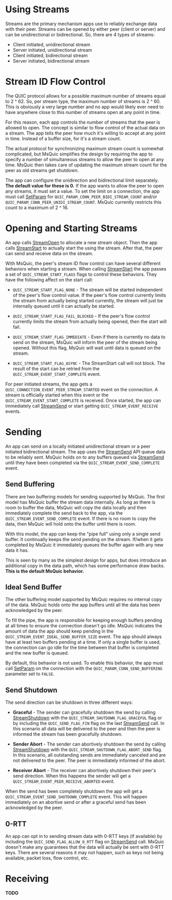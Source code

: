 Using Streams
======

Streams are the primary mechanism apps use to reliably exchange data with their peer. Streams can be opened by either peer (client or server) and can be unidirectional or bidirectional. So, there are 4 types of streams:

- Client initiated, unidirectional stream
- Server initiated, unidirectional stream
- Client initiated, bidirectional stream
- Server initiated, bidirectional stream

# Stream ID Flow Control

The QUIC protocol allows for a possible maximum number of streams equal to 2 ^ 62. So, per stream type, the maximum number of streams is 2 ^ 60. This is obviously a very large number and no app would likely ever need to have anywhere close to this number of streams open at any point in time.

For this reason, each app controls the number of streams that the peer is allowed to open. The concept is similar to flow control of the actual data on a stream. The app tells the peer how much it's willing to accept at any point in time. Instead of a buffer size, for it's a stream count.

The actual protocol for synchronizing maximum stream count is somewhat complicated, but MsQuic simplifies the design by requiring the app to specify a number of simultaneous streams to allow the peer to open at any time. MsQuic then takes care of updating the maximum stream count for the peer as old streams get shutdown.

The app can configure the unidirection and bidirectional limit separately. **The default value for these is 0.** If the app wants to allow the peer to open any streams, it must set a value. To set the limit on a connection, the app must call [SetParam](v1/SetParam.md) for `QUIC_PARAM_CONN_PEER_BIDI_STREAM_COUNT` and/or `QUIC_PARAM_CONN_PEER_UNIDI_STREAM_COUNT`. MsQuic currently restricts this count to a maximum of 2 ^ 16.

# Opening and Starting Streams

An app calls [StreamOpen](v1/StreamOpen.md) to allocate a new stream object. Then the app calls [StreamStart](v1/StreamStart.md) to actually start the using the stream. After that, the peer can send and receive data on the stream.

With MsQuic, the peer's stream ID flow control can have several different behaviors when starting a stream. When calling [StreamStart](v1/StreamStart.md) the app passes a set of `QUIC_STREAM_START_FLAGS` flags to control these behaviors. They have the following affect on the start call:

- `QUIC_STREAM_START_FLAG_NONE` - The stream will be started independent of the peer's flow control value. If the peer's flow control currently limits the stream from actually being started currently, the stream will just be internally queued until it can actually be started.

- `QUIC_STREAM_START_FLAG_FAIL_BLOCKED` - If the peer's flow control currently limits the stream from actually being opened, then the start will fail.

- `QUIC_STREAM_START_FLAG_IMMEDIATE` - Even if there is currently no data to send on the stream, MsQuic will inform the peer of the stream being opened. Without this flag, MsQuic will wait until data is queued on the stream.

- `QUIC_STREAM_START_FLAG_ASYNC` - The StreamStart call will not block. The result of the start can be retried from the `QUIC_STREAM_EVENT_START_COMPLETE` event.

For peer initiated streams, the app gets a `QUIC_CONNECTION_EVENT_PEER_STREAM_STARTED` event on the connection. A stream is officially started when this event or the `QUIC_STREAM_EVENT_START_COMPLETE` is received. Once started, the app can immediately call [StreamSend](v1/StreamSend.md) or start getting `QUIC_STREAM_EVENT_RECEIVE` events.

# Sending

An app can send on a locally initiated unidirectional stream or a peer initiated bidirectional stream. The app uses the [StreamSend](v1/StreamSend.md) API queue data to be reliably sent. MsQuic holds on to any buffers queued via [StreamSend](v1/StreamSend.md) until they have been completed via the `QUIC_STREAM_EVENT_SEND_COMPLETE` event.

## Send Buffering

There are two buffering models for sending supported by MsQuic. The first model has MsQuic buffer the stream data internally. As long as there is room to buffer the data, MsQuic will copy the data locally and then immediately complete the send back to the app, via the `QUIC_STREAM_EVENT_SEND_COMPLETE` event. If there is no room to copy the data, then MsQuic will hold onto the buffer until there is room.

With this model, the app can keep the "pipe full" using only a single send buffer. It continually keeps the send pending on the stream. If/when it gets completed by MsQuic it immediately queues the buffer again with any new data it has.

This is seen by many as the simplest design for apps, but does introduce an additional copy in the data path, which has some performance draw backs. **This is the default MsQuic behavior.**

## Ideal Send Buffer

The other buffering model supported by MsQuic requires no internal copy of the data. MsQuic holds onto the app buffers until all the data has been acknowledged by the peer.

To fill the pipe, the app is responsible for keeping enough buffers pending at all times to ensure the connection doesn't go idle. MsQuic indicates the amount of data the app should keep pending in the `QUIC_STREAM_EVENT_IDEAL_SEND_BUFFER_SIZE` event. The app should always have at least two buffers pending at a time. If only a single buffer is used, the connection can go idle for the time between that buffer is completed and the new buffer is queued.

By default, this behavior is not used. To enable this behavior, the app must call [SetParam](v1/SetParam.md) on the connection with the `QUIC_PARAM_CONN_SEND_BUFFERING` parameter set to `FALSE`.

## Send Shutdown

The send direction can be shutdown in three different ways:

- **Graceful** - The sender can gracefully shutdown the send by calling [StreamShutdown](v1/StreamShutdown.md) with the `QUIC_STREAM_SHUTDOWN_FLAG_GRACEFUL` flag or by including the `QUIC_SEND_FLAG_FIN` flag on the last [StreamSend](v1/StreamSend.md) call. In this scenario all data will be delivered to the peer and then the peer is informed the stream has been gracefully shutdown.

- **Sender Abort** - The sender can abortively shutdown the send by calling [StreamShutdown](v1/StreamShutdown.md) with the `QUIC_STREAM_SHUTDOWN_FLAG_ABORT_SEND` flag. In this scenario, all outstanding sends are immediately canceled and are not delivered to the peer. The peer is immediately informed of the abort.

- **Receiver Abort** - The receiver can abortively shutdown their peer's send direction. When this happens the sender will get a `QUIC_STREAM_EVENT_PEER_RECEIVE_ABORTED` event.

When the send has been completely shutdown the app will get a `QUIC_STREAM_EVENT_SEND_SHUTDOWN_COMPLETE` event. This will happen immediately on an abortive send or after a graceful send has been acknowledged by the peer.

## 0-RTT

An app can opt in to sending stream data with 0-RTT keys (if available) by including the `QUIC_SEND_FLAG_ALLOW_0_RTT` flag on [StreamSend](v1/StreamSend.md) call. MsQuic doesn't make any guarantees that the data will actually be sent with 0-RTT keys. There are several reasons it may not happen, such as keys not being available, packet loss, flow control, etc.

# Receiving

**TODO**
